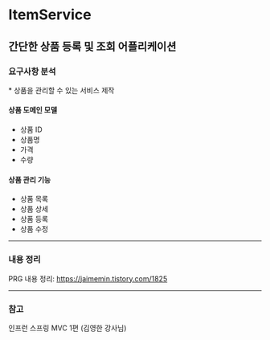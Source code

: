 # ItemService

간단한 상품 등록 및 조회 어플리케이션
---
<h3>요구사항 분석</h3>
* 상품을 관리할 수 있는 서비스 제작  

<h4>상품 도메인 모델</h4>

* 상품 ID
* 상품명
* 가격
* 수량

<h4>상품 관리 기능</h4>

* 상품 목록
* 상품 상세
* 상품 등록
* 상품 수정
---
<h3>내용 정리</h3>

PRG 내용 정리: https://jaimemin.tistory.com/1825

---

<h3>참고</h3>

인프런 스프링 MVC 1편 (김영한 강사님)
